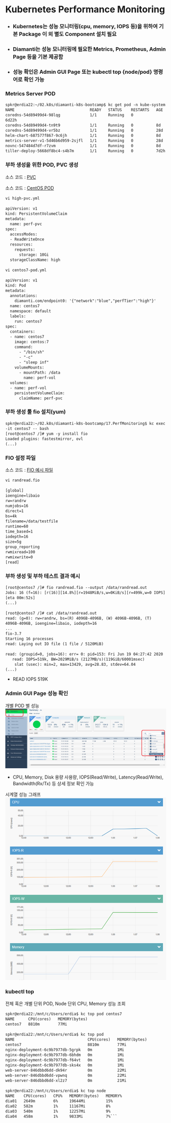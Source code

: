 # Kubernetes Performance Monitoring

- ### Kubernetes는 성능 모니터링(cpu, memory, IOPS 등)을 위하여 기본 Package 이 외 별도 Component 설치 필요
- ### Diamanti는 성능 모니터링에 필요한 Metrics, Prometheus, Admin Page 등을 기본 제공함
- ### 성능 확인은 Admin GUI Page 또는 kubectl top {node/pod} 명령어로 확인 가능 

### Metrics Server POD
```
spkr@erdia22:~/02.k8s/diamanti-k8s-bootcamp$ kc get pod -n kube-system
NAME                                 READY   STATUS    RESTARTS   AGE
coredns-54d89499d4-98lqg             1/1     Running   0          6d22h
coredns-54d89499d4-tn9t9             1/1     Running   0          8d
coredns-54d89499d4-vr5bz             1/1     Running   0          28d
helm-chart-687577f867-9c6jh          1/1     Running   0          8d
metrics-server-v1-5d46b6d959-2sjfl   1/1     Running   0          28d
novnc-547484d7df-r7zvm               1/1     Running   0          8d
tiller-deploy-5668df8bc4-s4b7m       1/1     Running   0          7d2h
```

### 부하 생성을 위한 POD, PVC 생성 

소스 코드 : [PVC](./high-pvc.yml)

소스 코드 : [CentOS POD](./centos7-pod.yml)

```
vi high-pvc.yml 

apiVersion: v1
kind: PersistentVolumeClaim
metadata:
  name: perf-pvc
spec:
  accessModes:
  - ReadWriteOnce
  resources:
    requests:
      storage: 10Gi
  storageClassName: high

vi centos7-pod.yml

apiVersion: v1
kind: Pod
metadata:
  annotations:
    diamanti.com/endpoint0: '{"network":"blue","perfTier":"high"}'
  name: centos7
  namespace: default
  labels:
    run: centos7
spec:
  containers:
  - name: centos7
    image: centos:7
    command:
      - "/bin/sh"
      - "-c"
      - "sleep inf"
    volumeMounts:
      - mountPath: /data
        name: perf-vol
  volumes:
  - name: perf-vol
    persistentVolumeClaim:
      claimName: perf-pvc
```

### 부하 생성 툴 fio 설치(yum)
```
spkr@erdia22:~/02.k8s/diamanti-k8s-bootcamp/17.PerfMonitoring$ kc exec -it centos7 -- bash
[root@centos7 /]# yum -y install fio
Loaded plugins: fastestmirror, ovl
(...)
```

### FIO 설정 파일

소스 코드 : [FIO 예시 파일](./randread.fio)
```
vi randread.fio

[global]
ioengine=libaio
rw=randrw
numjobs=16
direct=1
bs=4k
filename=/data/testfile
runtime=60
time_based=1
iodepth=16
size=5g
group_reporting
rwmixread=100
rwmixwrite=0
[read]
```

### 부하 생성 및 부하 테스트 결과 예시
```
[root@centos7 /]# fio randread.fio --output /data/randread.out
Jobs: 16 (f=16): [r(16)][14.8%][r=1948MiB/s,w=0KiB/s][r=499k,w=0 IOPS][eta 00m:52s]
(...)

[root@centos7 /]# cat /data/randread.out
read: (g=0): rw=randrw, bs=(R) 4096B-4096B, (W) 4096B-4096B, (T) 4096B-4096B, ioengine=libaio, iodepth=16
...
fio-3.7
Starting 16 processes
read: Laying out IO file (1 file / 5120MiB)

read: (groupid=0, jobs=16): err= 0: pid=153: Fri Jun 19 04:27:42 2020
   read: IOPS=519k, BW=2029MiB/s (2127MB/s)(119GiB/60001msec)
    slat (usec): min=2, max=13429, avg=28.83, stdev=64.04
(...)
```
- READ IOPS 519K 

### Admin GUI Page 성능 확인 

개별 POD 별 성능
![POD 별 성능 확인](./200619admin-perfPage.png)

- CPU, Memory, Disk 용량 사용량, IOPS(Read/Write), Latency(Read/Write), Bandwidth(Rx/Tx) 등 상세 정보 확인 가능 

시계열 성능 그래프
![성능 그래프 확인](./200619admin-perfGraph.png)


### kubectl top 

전체 혹은 개별 단위 POD, Node 단위 CPU, Memory 성능 조회

```
spkr@erdia22:/mnt/c/Users/erdia$ kc top pod centos7
NAME      CPU(cores)   MEMORY(bytes)
centos7   8810m        77Mi

spkr@erdia22:/mnt/c/Users/erdia$ kc top pod
NAME                                CPU(cores)   MEMORY(bytes)
centos7                             8810m        77Mi
nginx-deployment-6c9b7977db-5grpk   0m           1Mi
nginx-deployment-6c9b7977db-6bhdm   0m           1Mi
nginx-deployment-6c9b7977db-f64vt   0m           1Mi
nginx-deployment-6c9b7977db-sks4x   0m           1Mi
web-server-846dbbd6dd-dk94r         0m           22Mi
web-server-846dbbd6dd-vpwnq         0m           22Mi
web-server-846dbbd6dd-xl2z7         0m           21Mi

spkr@erdia22:/mnt/c/Users/erdia$ kc top node
NAME    CPU(cores)   CPU%   MEMORY(bytes)   MEMORY%
dia01   2649m        6%     19644Mi         15%
dia02   582m         1%     11167Mi         8%
dia03   540m         1%     12257Mi         9%
dia04   458m         1%     9833Mi          7%```
```
